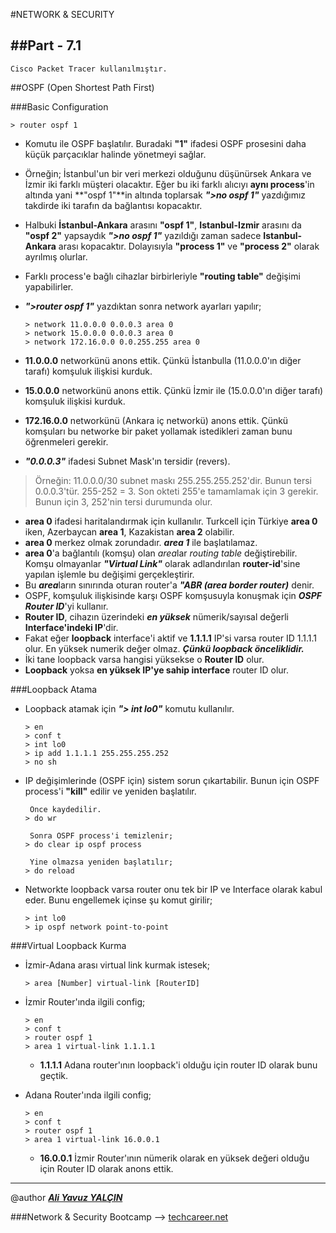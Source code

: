 #NETWORK & SECURITY

##Part - 7.1
----

	Cisco Packet Tracer kullanılmıştır.

##OSPF (Open Shortest Path First)

###Basic Configuration

	> router ospf 1

*	Komutu ile OSPF başlatılır. Buradaki **"1"** ifadesi OSPF prosesini daha küçük parçacıklar halinde yönetmeyi sağlar.
*	Örneğin; İstanbul'un bir veri merkezi olduğunu düşünürsek Ankara ve İzmir iki farklı müşteri olacaktır. Eğer bu iki farklı alıcıyı **aynı process**'in altında yani **"ospf 1"**in altında toplarsak ***">no ospf 1"*** yazdığımız takdirde iki tarafın da bağlantısı kopacaktır.
*	Halbuki **İstanbul-Ankara** arasını **"ospf 1"**, **Istanbul-Izmir** arasını da **"ospf 2"** yapsaydık ***">no ospf 1"*** yazıldığı zaman sadece **Istanbul-Ankara** arası kopacaktır. Dolayısıyla **"process 1"** ve **"process 2"** olarak ayrılmış olurlar.
*	Farklı process'e bağlı cihazlar birbirleriyle **"routing table"** değişimi yapabilirler.
*	***">router ospf 1"*** yazdıktan sonra network ayarları yapılır;

		> network 11.0.0.0 0.0.0.3 area 0
		> network 15.0.0.0 0.0.0.3 area 0
		> network 172.16.0.0 0.0.255.255 area 0

*	**11.0.0.0** networkünü anons ettik. Çünkü İstanbulla (11.0.0.0'ın diğer tarafı) komşuluk ilişkisi kurduk.
*	**15.0.0.0** networkünü anons ettik. Çünkü İzmir ile (15.0.0.0'ın diğer tarafı) komşuluk ilişkisi kurduk.
*	**172.16.0.0** networkünü (Ankara iç networkü) anons ettik. Çünkü komşuları bu networke bir paket yollamak istedikleri zaman bunu öğrenmeleri gerekir.
*	***"0.0.0.3"*** ifadesi Subnet Mask'ın tersidir (revers).

>Örneğin: 11.0.0.0/30 subnet maskı 255.255.255.252'dir. Bunun tersi 0.0.0.3'tür. 255-252 = 3. Son okteti 255'e tamamlamak için 3 gerekir. Bunun için 3, 252'nin tersi durumunda olur.

*	**area 0** ifadesi haritalandırmak için kullanılır. Turkcell için Türkiye **area 0** iken, Azerbaycan **area 1**, Kazakistan **area 2** olabilir.
*	**area 0** merkez olmak zorundadır. ***area 1*** ile başlatılamaz.
*	**area 0**'a bağlantılı (komşu) olan *area*lar *routing table* değiştirebilir. Komşu olmayanlar ***"Virtual Link"*** olarak adlandırılan **router-id**'sine yapılan işlemle bu değişimi gerçekleştirir.
*	Bu ***area***ların sınırında oturan router'a ***"ABR (area border router)*** denir.
*	OSPF, komşuluk ilişkisinde karşı OSPF komşusuyla konuşmak için ***OSPF Router ID***'yi kullanır.
*	**Router ID**, cihazın üzerindeki ***en yüksek*** nümerik/sayısal değerli **Interface'indeki IP**'dir.
*	Fakat eğer **loopback** interface'i aktif ve **1.1.1.1** IP'si varsa router ID 1.1.1.1 olur. En yüksek numerik değer olmaz. ***Çünkü loopback önceliklidir.***
*	İki tane loopback varsa hangisi yüksekse o **Router ID** olur. 
*	**Loopback** yoksa **en yüksek IP'ye sahip interface** router ID olur.


###Loopback Atama

*	Loopback atamak için ***"> int lo0"*** komutu kullanılır.

		> en
		> conf t
		> int lo0
		> ip add 1.1.1.1 255.255.255.252
		> no sh

*	IP değişimlerinde (OSPF için) sistem sorun çıkartabilir. Bunun için OSPF process'i **"kill"** edilir ve yeniden başlatılır.

		 Önce kaydedilir.
		> do wr
		
		 Sonra OSPF process'i temizlenir;
		> do clear ip ospf process
		
		 Yine olmazsa yeniden başlatılır;
		> do reload

*	Networkte loopback varsa router onu tek bir IP ve Interface olarak kabul eder. Bunu engellemek içinse şu komut girilir;

		> int lo0
		> ip ospf network point-to-point


###Virtual Loopback Kurma

*	İzmir-Adana arası virtual link kurmak istesek;

		> area [Number] virtual-link [RouterID]

*	İzmir Router'ında ilgili config;

		> en
		> conf t
		> router ospf 1
		> area 1 virtual-link 1.1.1.1

	* **1.1.1.1** Adana router'ının loopback'i olduğu için router ID olarak bunu geçtik.
*	Adana Router'ında ilgili config;

		> en
		> conf t
		> router ospf 1
		> area 1 virtual-link 16.0.0.1

	*	**16.0.0.1** İzmir Router'ının nümerik olarak en yüksek değeri olduğu için Router ID olarak anons ettik.






---

@author ***[Ali Yavuz YALÇIN](https://www.linkedin.com/in/ali-yavuz-yalcin/)***

###Network & Security Bootcamp --> [techcareer.net](https://www.techcareer.net/en)